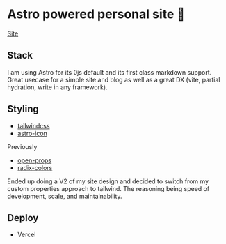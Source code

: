 # Astro powered personal site 🚀

[Site](https://calinennis.dev)

## Stack

I am using Astro for its 0js default and its first class markdown support. Great usecase for a simple site and blog as well as a great DX (vite, partial hydration, write in any framework).

## Styling

- [tailwindcss](https://tailwindcss.com/)
- [astro-icon](https://github.com/natemoo-re/astro-icon)

Previously

- [open-props](https://open-props.style)
- [radix-colors](https://www.radix-ui.com/colors)

Ended up doing a V2 of my site design and decided to switch from my custom properties approach to tailwind. The reasoning being speed of development, scale, and maintainability.

## Deploy

- Vercel
